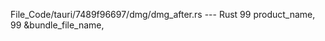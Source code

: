 File_Code/tauri/7489f96697/dmg/dmg_after.rs --- Rust
99     product_name,                                                                                                                                         99     &bundle_file_name,

